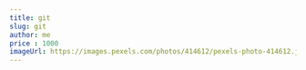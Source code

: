 ```yaml
---
title: git
slug: git
author: me
price : 1000
imageUrl: https://images.pexels.com/photos/414612/pexels-photo-414612.jpeg
---
```

